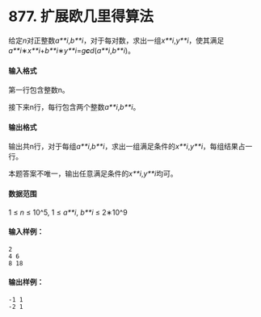 # 877. 扩展欧几里得算法

给定*n*对正整数*a**i*,*b**i*，对于每对数，求出一组*x**i*,*y**i*，使其满足*a**i*∗*x**i*+*b**i*∗*y**i*=*g**c**d*(*a**i*,*b**i*)。

#### 输入格式

第一行包含整数n。

接下来n行，每行包含两个整数*a**i*,*b**i*。

#### 输出格式

输出共n行，对于每组*a**i*,*b**i*，求出一组满足条件的*x**i*,*y**i*，每组结果占一行。

本题答案不唯一，输出任意满足条件的*x**i*,*y**i*均可。

#### 数据范围

1 ≤ *n* ≤ 10^5,
1 ≤ *a**i*, *b**i* ≤ 2∗10^9

#### 输入样例：

```
2
4 6
8 18
```

#### 输出样例：

```
-1 1
-2 1
```